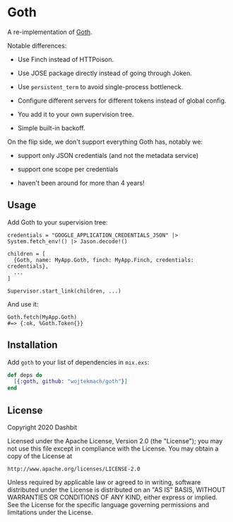 # Goth

<!-- MDOC !-->

A re-implementation of [Goth](https://hex.pm/packages/goth).

Notable differences:

  * Use Finch instead of HTTPoison.

  * Use JOSE package directly instead of going through Joken.

  * Use `persistent_term` to avoid single-process bottleneck.

  * Configure different servers for different tokens instead of global config.

  * You add it to your own supervision tree.

  * Simple built-in backoff.

On the flip side, we don't support everything Goth has, notably we:

  * support only JSON credentials (and not the metadata service)

  * support one scope per credentials

  * haven't been around for more than 4 years!

## Usage

Add Goth to your supervision tree:

    credentials = "GOOGLE_APPLICATION_CREDENTIALS_JSON" |> System.fetch_env!() |> Jason.decode!()

    children = [
      {Goth, name: MyApp.Goth, finch: MyApp.Finch, credentials: credentials},
      ...
    ]

    Supervisor.start_link(children, ...)

And use it:

    Goth.fetch(MyApp.Goth)
    #=> {:ok, %Goth.Token{}}

<!-- MDOC !-->

## Installation

Add `goth` to your list of dependencies in `mix.exs`:

```elixir
def deps do
  [{:goth, github: "wojtekmach/goth"}]
end
```

## License

Copyright 2020 Dashbit

Licensed under the Apache License, Version 2.0 (the "License");
you may not use this file except in compliance with the License.
You may obtain a copy of the License at

    http://www.apache.org/licenses/LICENSE-2.0

Unless required by applicable law or agreed to in writing, software
distributed under the License is distributed on an "AS IS" BASIS,
WITHOUT WARRANTIES OR CONDITIONS OF ANY KIND, either express or implied.
See the License for the specific language governing permissions and
limitations under the License.

